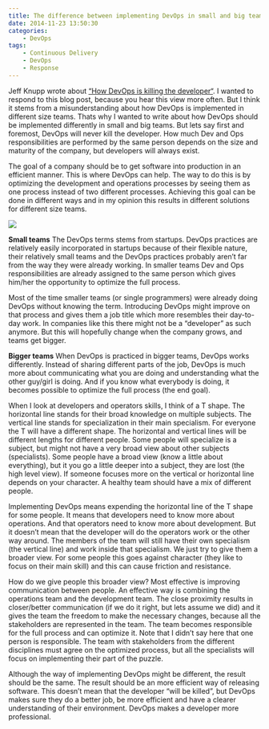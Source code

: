 ```yaml
---
title: The difference between implementing DevOps in small and big teams
date: 2014-11-23 13:50:30
categories: 
    - DevOps
tags:
    - Continuous Delivery
    - DevOps
    - Response
---
```

Jeff Knupp wrote about <a href="http://jeffknupp.com/blog/2014/04/15/how-devops-is-killing-the-developer/">“How DevOps is killing the developer“</a>. I wanted to respond to this blog post, because you hear this view more often. But I think it stems from a misunderstanding about how DevOps is implemented in different size teams. Thats why I wanted to write about how DevOps should be implemented differently in small and big teams. But lets say first and foremost, DevOps will never kill the developer. How much Dev and Ops responsibilities are performed by the same person depends on the size and maturity of the company, but developers will always exist.

The goal of a company should be to get software into production in an efficient manner. This is where DevOps can help. The way to do this is by optimizing the development and operations processes by seeing them as one process instead of two different processes. Achieving this goal can be done in different ways and in my opinion this results in different solutions for different size teams.

![](community-150124_640.png)

<b>Small teams</b>
The DevOps terms stems from startups. DevOps practices are relatively easily incorporated in startups because of their flexible nature, their relatively small teams and the DevOps practices probably aren’t far from the way they were already working. In smaller teams Dev and Ops responsibilities are already assigned to the same person which gives him/her the opportunity to optimize the full process.

Most of the time smaller teams (or single programmers) were already doing DevOps without knowing the term. Introducing DevOps might improve on that process and gives them a job title which more resembles their day-to-day work. In companies like this there might not be a “developer” as such anymore. But this will hopefully change when the company grows, and teams get bigger.

<b>Bigger teams</b>
When DevOps is practiced in bigger teams, DevOps works differently. Instead of sharing different parts of the job, DevOps is much more about communicating what you are doing and understanding what the other guy/girl is doing. And if you know what everybody is doing, it becomes possible to optimize the full process (the end goal).

When I look at developers and operators skills, I think of a T shape. The horizontal line stands for their broad knowledge on multiple subjects. The vertical line stands for specialization in their main specialism. For everyone the T will have a different shape. The horizontal and vertical lines will be different lengths for different people. Some people will specialize is a subject, but might not have a very broad view about other subjects (specialists). Some people have a broad view (know a little about everything), but it you go a little deeper into a subject, they are lost (the high level view). If someone focuses more on the vertical or horizontal line depends on your character. A healthy team should have a mix of different people.

Implementing DevOps means expending the horizontal line of the T shape for some people. It means that developers need to know more about operations. And that operators need to know more about development. But it doesn’t mean that the developer will do the operators work or the other way around. The members of the team will still have their own specialism (the vertical line) and work inside that specialism. We just try to give them a broader view. For some people this goes against character (they like to focus on their main skill) and this can cause friction and resistance.

How do we give people this broader view? Most effective is improving communication between people. An effective way is combining the operations team and the development team. The close proximity results in closer/better communication (if we do it right, but lets assume we did) and it gives the team the freedom to make the necessary changes, because all the stakeholders are represented in the team. The team becomes responsible for the full process and can optimize it. Note that I didn’t say here that one person is responsible. The team with stakeholders from the different disciplines must agree on the optimized process, but all the specialists will focus on implementing their part of the puzzle.

Although the way of implementing DevOps might be different, the result should be the same. The result should be an more efficient way of releasing software. This doesn’t mean that the developer “will be killed”, but DevOps makes sure they do a better job, be more efficient and have a clearer understanding of their environment. DevOps makes a developer more professional.